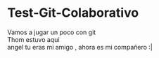 # Test-Git-Colaborativo
Vamos a jugar un poco con git<br>
Thom estuvo aqui<br> angel tu eras mi amigo , ahora es mi compañero :| 
